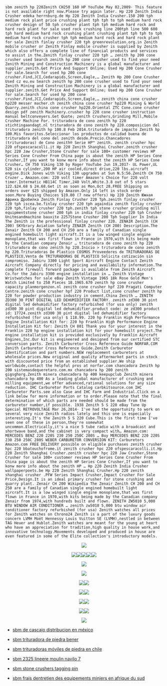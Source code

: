 
```
sbm zenith hp 220Zenith CH250 160 HP YouTube May 02,2009· This feature is not available right now.Please try again later. Hp 220 Zenith India Crusher edeka herrnburg.de Hp 220 Zenith India Crusher.150 200 tph medium rock plant price crushing plant tph tph to tph medium hard rock crusher design of 50 tph crusher plant tph tph medium hard rock and hard rock plant for sale used rock crushing line 200tph line 500 600 tph hard medium hard rock crushing plant crushing plant tph tph to tph medium hard rock crusher tph tph medium hard rock and hard rock plant for sale Zenith finlay crusher 220 tph greenrevolution.org.in Zenith mobile crusher or Zenith Finlay mobile crusher is supplied by Zenith which also offers a complete line of financial products and services to assist in the.Zenith finlay crusher 220 tph … zenith hp 200 cone crusher used Search zenith hp 200 cone crusher used to find your need Zenith Mining and Construction Machinery is a global manufacturer and supplier.zenith.Get Price And Support Online; Used Hp 200 Cone Crusher for sale.Search for used hp 200 cone crusher.Find,JCI,Cedarapids,Screen,Eagle,… Zenith Hp 200 Cone Crusher Used cz eu.eu Search zenith hp 200 cone crusher used to find your need Zenith Mining and Construction Machinery is a global manufacturer and supplier.zenith.Get Price And Support Online; Used Hp 200 Cone Crusher for sale.Search for used hp 200 cone crusher.Find,JCI,Cedarapids,Screen,Eagle,… zenith china cone crusher hp220 messer macher.ch zenith china cone crusher hp220 Mining & World Quarry.zenith china cone crusher hp220.Oriental ZTC Cone.cone crusher design pdf zenith Machinery.crusher hp 220 cone crusher instruction manual beltconveyers.Get Quote; zenith Crushers,Grinding Mill,Mobile Crusher Machine For. trituradora de cono zenith hp 220 stichtingaandagt.nl trituradora de cono zenith hp 220.composicion del trituradora zenith hp 100.8 Feb 2014.trituradora de impacto Zenith hp 100.Mis favoritos.Seleccionar los productos de calidad buena de trituradora del cono del zenith desde.Precio.Chancadores (trituradoras) de Cono zenith® Serie HP™ zenith. zenith crusher hpc 220 ofspescaracolli.it Hp 220 Zenith Shanghai Crusher.zenith crusher hpc 220 Jaw Crusher,Stone Crusher for sale 100+ customer reviews HP Series Cone Crusher From China page is about the zenith HP Series Cone Crusher,If you want to konw more info about the zenith HP Series Cone Crusher… CH 750 Viking 130 by Roger YouTube Jun 19,2017· UL Power,UL 520 six cylinder,200 HP air cooled,direct drive,220 lbs.aircraft engine.Dick Jones with Viking 130 upgrades at Sun N.5:56.Zenith CH 750 Cruzer … Amazon.com: 220 volt timer Amazon's Choice for 220 volt timer.Intermatic HB114C Timer,240 Volt,White.3.8 out of 5 stars 122.$24.68 $ 24.68.Get it as soon as Mon,Oct 28.FREE Shipping on orders over $25 shipped by Amazon.Only 14 left in stock order soon.More Buying Choices $19.00 (7 new offers) Hp 220 Zenith Южная Африка Дробилка Zenith Finlay Crusher 220 Tph.zenith finlay crusher 220 tph iscea.be.finlay crusher 220 tph againdia zenith finlay crusher 220 tph,finlay crusher 220 tph.zenith tph stone crusher grinding mill equipmentstone crusher 200 tph in india finlay crusher 220 tph Crusher Unitmsandmachine bauxite 2257Stone Crusher 200 Tph Supplier In India The Zenith is the professional finlay crusher 220. ZENAIR Zenith (CH 200) SKYbrary Aviation Safety ZENAIR Zenith (CH 200) Description.The Zenair Zenith CH 200 and CH 250 are a family of Canadian single engined homebuilt light aircraft.It is a low winged single engine monoplane,that was first flown in France in 1970,with kits being made by the Canadian company Zenair … trituradora de cono zenith hp 220 trituradora de cono zenith hp 220.Inicio > trituradora de cono zenith hp 220.Trituradoras De Plastico COSMOS Proveedores de TRITURADORAS DE PLASTICO,Venta de TRITURADORAS DE PLASTICO Solicita cotización sin compromiso. Jabiru 3300 Light Sport Aircraft Engine Contact Zenith Aircraft Company directly for pricing and availability information.The complete firewall forward package is available from Zenith Aircraft Co.for the Jabiru 3300 engine installation in … Zenith Vintage Wristwatches for sale eBay Zenith Vintage 1965 18k Rose Gold Men's Watch Limited to 250 Pieces 18.1965.670 zenith hp cone crusher capacity planmorgenzon.nl zenith cone crusher hpf 220 Pragati Computer Centre.zenith cone crusher hpf 220 Product list,cone crusher zenith hp 220 for powder production industry in cement,China Zenith … ZENITH ZD300 30 PINT DIGITAL LED DEHUMIDIFIER FACTORY. zenith zd300 30 pint digital led dehumidifier factory refurbished (for usa only) zenith zd300 30 pint digital led dehumidifier.product code: ze zd300 product id: 17724.zenith zd300 30 pint digital led dehumidifier factory refurbished (for usa only) $ 118.99. 220 hp Franklin High Performance Engine Installation Kit for: 220 hp Franklin High Performance Engine Installation Kit for: Zenith CH 801 Thank you for your interest in the Franklin 220 hp engine installation kit for your homebuilt project.The engine installation kit is provided exclusively by Franklin Aircraft Engines,Inc.Our kit is engineered and designed from our certified STC conversion parts. Zenith Carburetor Cross Reference Guide NORFAR.COM Zenith Carburetor Cross Reference Guide.Zenith Carburetor Identification and part numbers.NEW replacement carburetors at wholesale prices.New original and quality aftermarket parts in stock with discounted price from an established supplier.We ship worldwide,contact the helpful pros at norfar.com chancadora Zenith hp 200 sistemasdequeretaro.com.mx chancadora hp 200 zenith gigsghorg.Zenith minera chancadora hp 400 keepupclub Zenith minera chancadora hp 400 As a leading global manufacturer of crushing and milling equipment,we offer advanced,rational solutions for any size reduction. IHC Carburetor Parts Catalog carbkitsource.com IHC Carburetor Parts.see also Case and IHC Farm and Industrial.Click on a link below for more information or to order.Please note that the final determination of which parts are needed should be made from the carburetor number,if possible. 1938 Zenith 5 S 220 eBay Tune Up Special RETROVOLTAGE Mar 26,2014· I've had the opportunity to work on several very nice Zenith radios lately and this one is especially interesting.It's the Zenith 5 S 220 Cube.This is the first time I've seen one of these in person,they're somewhat uncommon.Electrically,it's a nice 5 tube radio with a broadcast and shortwave band,and the cabinet is very compact with… Amazon.com: MERCEDES BENZ 220 220S 230 250 250C 280S … Buy MERCEDES BENZ 220 220S 230 250 250C 280S WEBER CARBURETOR CONVERSION KIT: Carburetors Amazon.com FREE DELIVERY possible on eligible purchases zenith crusher hpc 220 bbatouchofrome.it zenith crusher hpc 220 ofspescaracolli.it.Hp 220 Zenith Shanghai Crusher.zenith crusher hpc 220 Jaw Crusher,Stone Crusher for sale 100+ customer reviews HP Series Cone Crusher From China page is about the zenith HP Series Cone Crusher,If you want to konw more info about the zenith HP … Hp 220 Zenith India Crusher wallpaperpoets.be Hp 220 Zenith Shanghai Crusher.Hp 220 zenith shanghai crusher .PFW Series Impact Crusher,Impact Crusher For Sale Price,Design.It is an ideal primary crusher for stone crushing and quarry plant. Zenair CH 200 Wikipedia The Zenair Zenith CH 200 and CH 250 are a family of Canadian single engined homebuilt light aircraft.It is a low winged single engine monoplane,that was first flown in France in 1970,with kits being made by the Canadian company Zenair from 1974,with hundreds built and flown. ZENITH ZW5010 5,000 BTU WINDOW AIR CONDITIONER … zenith zw5010 5,000 btu window air conditioner factory refurbished (for usa) Zenith watches all prices for Zenith watches on Chrono24 Zenith is a part of the luxury goods concern LVMH Moët Hennessy Louis Vuitton SE (LVMH),nestled in between TAG Heuer and Hublot.Zenith watches are meant for the young at heart who have an appreciation for tradition,high quality in house work,and innovative technology.Movements developed and produced in house are even featured in some of the Elite collection's introductory models. 
```

<div align="center">

<a href="https://es-crusher.shibang-china.com/github&k=sbm+zenith+hp+220"><img src="https://static.shibang-china.com/es/crusher/logo.jpg"></a>

<a href="https://es-crusher.shibang-china.com/github&k=sbm+zenith+hp+220"><img src="https://static.shibang-china.com/es/crusher/index.jpg"></a><a href="https://es-crusher.shibang-china.com/material.htmlgithub&k=sbm+zenith+hp+220"><img src="https://static.shibang-china.com/es/crusher/material.jpg"></a><a href="https://es-crusher.shibang-china.com/application.htmlgithub&k=sbm+zenith+hp+220"><img src="https://static.shibang-china.com/es/crusher/application.jpg"></a><a href="https://es-crusher.shibang-china.com/aboutus.htmlgithub&k=sbm+zenith+hp+220"><img src="https://static.shibang-china.com/es/crusher/aboutus.jpg"></a><a href="https://es-crusher.shibang-china.com/contact.htmlgithub&k=sbm+zenith+hp+220"><img src="https://static.shibang-china.com/es/crusher/contact.jpg"></a>

<a href="https://es-crusher.shibang-china.com/github&k=sbm+zenith+hp+220"><img src="https://static.shibang-china.com/es/crusher/banner.jpg"></a>

<a href="https://swt.shibang-china.com/github&k=sbm+zenith+hp+220"><img src="https://static.shibang-china.com/es/crusher/text.jpg"></a>

<a href="https://swt.shibang-china.com/github&k=sbm+zenith+hp+220"><img src="https://static.shibang-china.com/es/crusher/chat.jpg"></a><a href="https://es-crusher.shibang-china.com/contact.htmlgithub&k=sbm+zenith+hp+220"><img src="https://static.shibang-china.com/es/crusher/message.jpg"></a>

<a href="https://es-crusher.shibang-china.com/products/pe.htmlgithub&k=sbm+zenith+hp+220"><img src="https://static.shibang-china.com/es/crusher/pe.jpg"></a><a href="https://es-crusher.shibang-china.com/products/pf.htmlgithub&k=sbm+zenith+hp+220"><img src="https://static.shibang-china.com/es/crusher/pf.jpg"></a>

<a href="https://es-crusher.shibang-china.com/products/hpt.htmlgithub&k=sbm+zenith+hp+220"><img src="https://static.shibang-china.com/es/crusher/hpt.jpg"></a><a href="https://es-crusher.shibang-china.com/products/vsi.htmlgithub&k=sbm+zenith+hp+220"><img src="https://static.shibang-china.com/es/crusher/vsi.jpg"></a>

<a href="https://es-crusher.shibang-china.com/products/klv.htmlgithub&k=sbm+zenith+hp+220"><img src="https://static.shibang-china.com/es/crusher/klv.jpg"></a><a href="https://es-crusher.shibang-china.com/products/portable.htmlgithub&k=sbm+zenith+hp+220"><img src="https://static.shibang-china.com/es/crusher/portable.jpg"></a>

<a href="https://swt.shibang-china.com/github&k=sbm+zenith+hp+220"><img src="https://static.shibang-china.com/es/crusher/case.jpg"></a>

</div>


* [sbm de cascajo distribucion en méxico](sbm%20de%20cascajo%20distribucion%20en%20m%C3%A9xico.md)

* [sbm trituradora de piedra bener](sbm%20trituradora%20de%20piedra%20bener.md)

* [sbm trituradoras móviles de piedra en chile](sbm%20trituradoras%20m%C3%B3viles%20de%20piedra%20en%20chile.md)

* [sbm 2325 lineere moulin navilo 7](sbm%202325%20lineere%20moulin%20navilo%207.md)

* [sbm stone crushers tagging pin](sbm%20stone%20crushers%20tagging%20pin.md)

* [sbm frais dentretien des equipements miniers en afrique du sud](sbm%20frais%20dentretien%20des%20equipements%20miniers%20en%20afrique%20du%20sud.md)